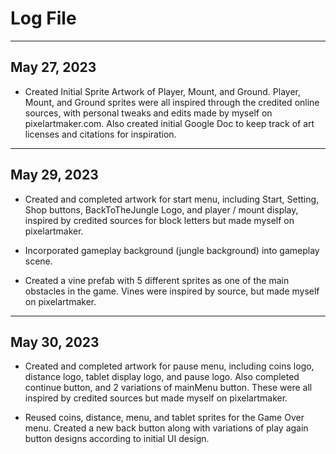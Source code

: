 # Log File
---
## May 27, 2023
* Created Initial Sprite Artwork of Player, Mount, and Ground. Player, Mount, and Ground sprites were all inspired through the credited online sources, with personal tweaks and edits made by myself on pixelartmaker.com. Also created initial Google Doc to keep track of art licenses and citations for inspiration.

---
## May 29, 2023
* Created and completed artwork for start menu, including Start, Setting, Shop buttons, BackToTheJungle Logo, and player / mount display, inspired by credited sources for block letters but made myself on pixelartmaker.

* Incorporated gameplay background (jungle background) into gameplay scene.

* Created a vine prefab with 5 different sprites as one of the main obstacles in the game. Vines were inspired by source, but made myself on pixelartmaker.

---
## May 30, 2023
* Created and completed artwork for pause menu, including coins logo, distance logo, tablet display logo, and pause logo. Also completed continue button, and 2 variations of mainMenu button. These were all inspired by credited sources but made myself on pixelartmaker.

* Reused coins, distance, menu, and tablet sprites for the Game Over menu. Created a new back button along with variations of play again button designs according to initial UI design.
